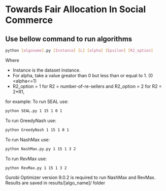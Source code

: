 # Towards Fair Allocation In Social Commerce
## Use bellow command to run algorithms
```bash
python [algoname].py [Instance] [L] [alpha] [Epsilon] [R2_option]
```
Where 
- Instance is the dataset instance.
- For alpha, take a value greator than 0 but less than or equal to 1. (0 <alpha<=1)
- R2_option = 1 for R2 = number-of-re-sellers and R2_option = 2 for R2 = 2*R1, 


for example:
To run SEAL use:
```bash
python SEAL.py 1 15 1 0 1
```

To run GreedyNash use:
```bash
python GreedyNash 1 15 1 0 1
```

To run NashMax use:
```bash
python NashMax.py.py 1 15 1 3 2
```

To run RevMax use:
```bash
python RevMax.py 1 15 1 3 2
```

Gurobi Optimizer version 9.0.2 is required to run NashMax and RevMax.
Results are saved in results/[algo_name]/ folder
